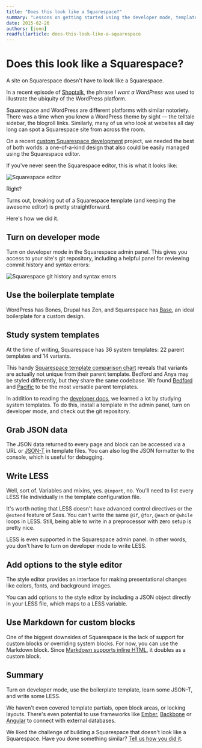 ```yaml
---
title: "Does this look like a Squarespace?"
summary: "Lessons on getting started using the developer mode, template-driven JSON, and CSS preprocessors on Squarespace."
date: 2015-02-26
authors: [jenn]
readfullarticle: does-this-look-like-a-squarespace
---
```


# Does this look like a Squarespace?

A site on Squarespace doesn't have to look like a Squarespace.

In a recent episode of [Shoptalk](http://shoptalkshow.com/episodes/151-emily-lewis-lea-alcantara/), the phrase <em>I want a WordPress</em> was used to illustrate the ubiquity of the WordPress platform.

Squarespace and WordPress are different platforms with similar notoriety. There was a time when you knew a WordPress theme by sight &mdash; the telltale sidebar, the blogroll links. Similarly, many of us who look at websites all day long can spot a Squarespace site from across the room.

On a recent <a href="/blog/site-launched-mama-hope">custom Squarespace development</a> project, we needed the best of both worlds: a one-of-a-kind design that also could be easily managed using the Squarespace editor.

If you've never seen the Squarespace editor, this is what it looks like:

<img src="/assets/img/blog/2015-03-12_1.gif" alt="Squarespace editor" class="center-element border-all">

Right?

Turns out, breaking out of a Squarespace template (and keeping the awesome editor) is pretty straightforward.

Here's how we did it.

## Turn on developer mode

Turn on developer mode in the Squarespace admin panel. This gives you access to your site's git repository, including a  helpful panel for reviewing commit history and syntax errors:

<img src="/assets/img/blog/2015-03-12_2.png" alt="Squarespace git history and syntax errors" class="center-element border-all">

## Use the boilerplate template

WordPress has Bones, Drupal has Zen, and Squarespace has <a href="http://base-template.squarespace.com/">Base</a>, an ideal boilerplate for a custom design.

## Study system templates

At the time of writing, Squarespace has 36 system templates: 22 parent templates and 14 variants.

This handy <a href="http://www.usingmyhead.com/squarespace-7-template-comparison-chart/">Squarespace template comparison chart</a> reveals that variants are actually not unique from their parent template. Bedford and Anya may be styled differently, but they share the same codebase. We found <a href="http://bedford-demo.squarespace.com/">Bedford</a> and <a href="http://pacific-demo.squarespace.com/">Pacific</a> to be the most versatile parent templates.

In addition to reading the <a href="https://developers.squarespace.com/">developer docs</a>, we learned a lot by studying system templates. To do this, install a template in the admin panel, turn on developer mode, and check out the git repository.

## Grab JSON data

The JSON data returned to every page and block can be accessed via a URL or  <a href="http://jsont.squarespace.com/">JSON-T</a> in template files. You can also log the JSON formatter to the console, which is useful for debugging.

## Write LESS

Well, sort of. Variables and mixins, yes. <code>@import</code>, no. You'll need to list every LESS file individually in the template configuration file.

It's worth noting that LESS doesn't have advanced control directives or the <code>@extend</code> feature of Sass. You can't write the same <code>@if</code>, <code>@for</code>, <code>@each</code> or <code>@while</code> loops in LESS. Still, being able to write in a preprocessor with zero setup is pretty nice.

LESS is even supported in the Squarespace admin panel. In other words, you don't have to turn on developer mode to write LESS.

## Add options to the style editor

The style editor provides an interface for making presentational changes like colors, fonts, and background images.

You can add options to the style editor by including a JSON object directly in your LESS file, which maps to a LESS variable.

## Use Markdown for custom blocks

One of the biggest downsides of Squarespace is the lack of support for custom blocks or overriding system blocks. For now, you can use the Markdown block. Since <a href="http://daringfireball.net/projects/markdown/syntax#html">Markdown supports inline HTML</a>, it doubles as a custom block.

## Summary

Turn on developer mode, use the boilerplate template, learn some JSON-T, and write some LESS.

We haven't even covered template partials, open block areas, or locking layouts. There's even potential to use frameworks like <a href="http://emberjs.com/">Ember</a>, <a href="http://backbonejs.org/">Backbone</a> or <a href="http://angularjs.org/">Angular</a> to connect with external databases.

We liked the challenge of building a Squarespace that doesn't look like a Squarespace. Have you done something similar? <a href="http://twitter.com/colabcoop">Tell us how you did it</a>.

